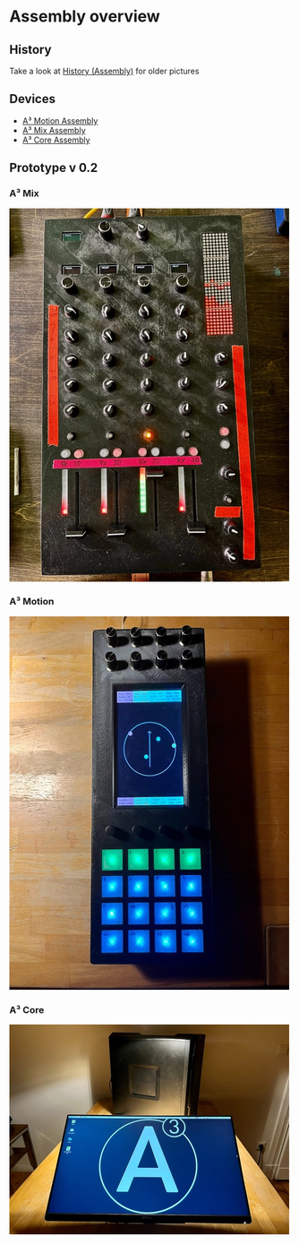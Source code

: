 # Assembly overview

## History
Take a look at [History (Assembly)](https://a3-audio.github.io/a3-doc/assembly/history.html) for older pictures
## Devices
- [A³ Motion Assembly](https://a3-audio.github.io/a3-doc/assembly/moc.html)
- [A³ Mix Assembly](https://a3-audio.github.io/a3-doc/assembly/mic.html)
- [A³ Core Assembly](https://a3-audio.github.io/a3-doc/assembly/core.html)
## Prototype v 0.2
### A³ Mix
![](pics_assembly/v02/a3mix_v02_displays.jpg)

### A³ Motion
![](pics_assembly/v02/a3motion_v02_action.jpg)

### A³ Core
![](pics_assembly/v02/a3core_v02_logo.jpg)

